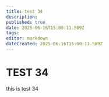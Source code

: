 ```yaml
---
title: test 34
description: 
published: true
date: 2025-06-16T15:00:11.589Z
tags: 
editor: markdown
dateCreated: 2025-06-16T15:00:11.589Z
---
```


# TEST 34
this is test 34

